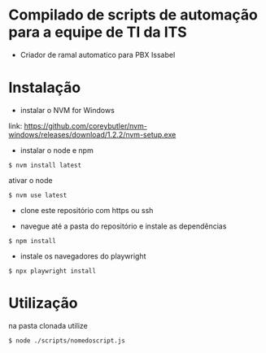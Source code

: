 # Compilado de scripts de automação para a equipe de TI da ITS
- Criador de ramal automatico para PBX Issabel


# Instalação

- instalar o NVM for Windows

link: https://github.com/coreybutler/nvm-windows/releases/download/1.2.2/nvm-setup.exe

- instalar o node e npm
```
$ nvm install latest
```
  ativar o node
```
$ nvm use latest
```
- clone este repositório com https ou ssh

- navegue até a pasta do repositório e instale as dependências
```
$ npm install
```
- instale os navegadores do playwright
```
$ npx playwright install
```
# Utilização

na pasta clonada utilize
```
$ node ./scripts/nomedoscript.js
```
